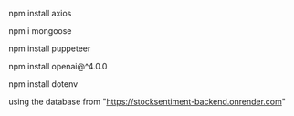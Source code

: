 npm install axios

npm i mongoose

npm install puppeteer

npm install openai@^4.0.0

npm install dotenv

using the database from "https://stocksentiment-backend.onrender.com"
